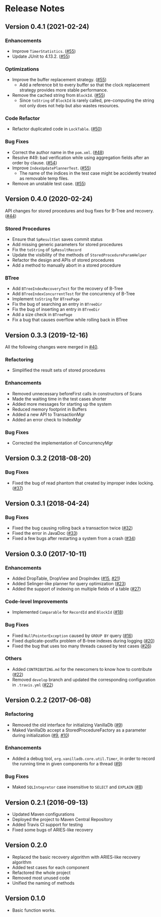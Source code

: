 # Release Notes

## Version 0.4.1 (2021-02-24)

### Enhancements

- Improve `TimerStatistics`. ([#55])
- Update JUnit to 4.13.2. ([#55])

### Optimizations

- Improve the buffer replacement strategy. ([#55])
	- Add a reference bit to every buffer so that the clock replacement strategy provides more stable performance.
- Remove the cached string from `BlockId`. ([#55])
	- Since `toString` of `BlockId` is rarely called, pre-computing the string not only does not help but also wastes resources.

### Code Refactor

- Refactor duplicated code in `LockTable`. ([#50])

### Bug Fixes

- Correct the author name in the `pom.xml`. ([#48])
- Resolve #49: bad verification while using aggregation fields after an order by clause. ([#54])
- Improve `IndexUpdatePlannerTest`. ([#55])
	- The name of the indices in the test case might be accidently treated as removable temp files.
- Remove an unstable test case. ([#55])

[#48]: https://github.com/vanilladb/vanillacore/pull/48
[#50]: https://github.com/vanilladb/vanillacore/pull/50
[#54]: https://github.com/vanilladb/vanillacore/pull/54
[#55]: https://github.com/vanilladb/vanillacore/pull/55

## Version 0.4.0 (2020-02-24)

API changes for stored procedures and bug fixes for B-Tree and recovery. ([#44])

### Stored Procedures

- Ensure that `SpResultSet` saves commit status
- Add missing generic parameters for stored procedures
- Fix the `toString` of `SpResultRecord`
- Update the visibility of the methods of `StoredProcedureParamHelper`
- Refactor the design and APIs of stored procedures
- Add a method to manually abort in a stored procedure

### BTree

- Add `BTreeIndexRecoveryTest` for the recovery of B-Tree
- Add `BTreeIndexConcurrentTest` for the concurrency of B-Tree
- Implement `toString` for `BTreePage`
- Fix the bug of searching an entry in `BTreeDir`
- Fix the bug of inserting an entry in `BTreeDir`
- Add a size check in `BTreePage`
- Fix a bug that causes overflow while rolling back in BTree

[#44]: https://github.com/vanilladb/vanillacore/pull/44

## Version 0.3.3 (2019-12-16)

All the following changes were merged in [#40].

### Refactoring

- Simplified the result sets of stored procedures

### Enhancements

- Removed unnecessary beforeFirst calls in constructors of Scans
- Made the waiting time in the test cases shorter
- Added more messages for starting up the system
- Reduced memory footprint in Buffers
- Added a new API to TransactionMgr
- Added an error check to IndexMgr

### Bug Fixes

- Corrected the implementation of ConcurrencyMgr

[#40]: https://github.com/vanilladb/vanillacore/pull/40

## Version 0.3.2 (2018-08-20)

### Bug Fixes

- Fixed the bug of read phantom that created by improper index locking. ([#37])

[#37]: https://github.com/vanilladb/vanillacore/pull/37

## Version 0.3.1 (2018-04-24)

### Bug Fixes

- Fixed the bug causing rolling back a transaction twice ([#32])
- Fixed the error in JavaDoc ([#33])
- Fixed a few bugs after restarting a system from a crash ([#34])

[#32]: https://github.com/vanilladb/vanillacore/pull/32
[#33]: https://github.com/vanilladb/vanillacore/pull/33
[#34]: https://github.com/vanilladb/vanillacore/pull/34

## Version 0.3.0 (2017-10-11)

### Enhancements

- Added DropTable, DropView and DropIndex ([#15], [#21])
- Added Selinger-like planner for query optimization ([#23])
- Added the support of indexing on multiple fields of a table ([#27])

### Code-level Improvements

- Implemented `Comparable` for `RecordId` and `BlockId` ([#18])

### Bug Fixes

- Fixed `NullPointerException` caused by `GROUP BY` query ([#16])
- Fixed duplicate-postfix problem of B-tree indexes during logging ([#20])
- Fixed the bug that uses too many threads caused by test cases ([#26])

### Others

- Added `CONTRIBUTING.md` for the newcomers to know how to contribute ([#22])
- Removed `develop` branch and updated the corresponding configuration in `.travis.yml` ([#22])

[#15]: https://github.com/vanilladb/vanillacore/pull/15
[#16]: https://github.com/vanilladb/vanillacore/pull/16
[#18]: https://github.com/vanilladb/vanillacore/pull/18
[#20]: https://github.com/vanilladb/vanillacore/pull/20
[#21]: https://github.com/vanilladb/vanillacore/pull/21
[#22]: https://github.com/vanilladb/vanillacore/pull/22
[#23]: https://github.com/vanilladb/vanillacore/pull/23
[#26]: https://github.com/vanilladb/vanillacore/pull/26
[#27]: https://github.com/vanilladb/vanillacore/pull/27

## Version 0.2.2 (2017-06-08)

### Refactoring

- Removed the old interface for initializing VanillaDb ([#9])
- Maked VanillaDb accept a StoredProcedureFactory as a parameter during initialization ([#9], [#10])

### Enhancements

- Added a debug tool, `org.vanilladb.core.util.Timer`, in order to record the running time in given components for a thread ([#9])

### Bug Fixes

- Maked `SQLIntepretor` case insensitive to `SELECT` and `EXPLAIN` ([#8])

[#8]: https://github.com/vanilladb/vanillacore/pull/8
[#9]: https://github.com/vanilladb/vanillacore/pull/9
[#10]: https://github.com/vanilladb/vanillacore/pull/10

## Version 0.2.1 (2016-09-13)

- Updated Maven configurations
- Deployed the project to Maven Central Repository
- Added Travis CI support for testing
- Fixed some bugs of ARIES-like recovery

## Version 0.2.0

- Replaced the basic recovery algorithm with ARIES-like recovery algorithm
- Added test cases for each component
- Refactored the whole project
- Removed most unused code
- Unified the naming of methods

## Version 0.1.0

- Basic function works.
